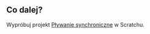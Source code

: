 ## Co dalej?

Wypróbuj projekt [Pływanie synchroniczne](https://projects.raspberrypi.org/en/projects/synchronised-swimming) w Scratchu.

